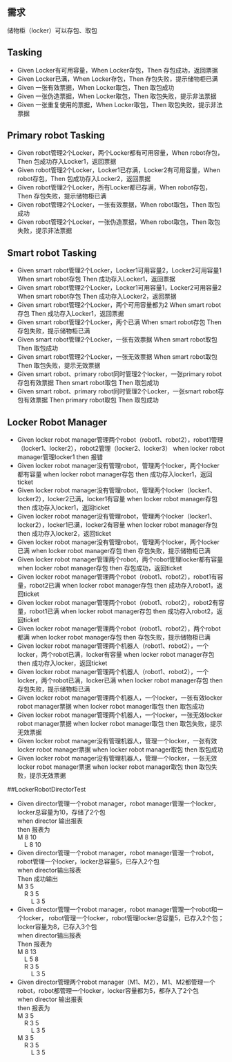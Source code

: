 ## 需求

储物柜（locker）可以存包、取包

## Tasking

- Given Locker有可用容量，When Locker存包，Then 存包成功，返回票据
- Given Locker已满，When Locker存包，Then 存包失败，提示储物柜已满
- Given 一张有效票据，When Locker取包，Then 取包成功
- Given 一张伪造票据，When Locker取包，Then 取包失败，提示非法票据
- Given 一张重复使用的票据，When Locker取包，Then 取包失败，提示非法票据

## Primary robot Tasking
- Given robot管理2个Locker，两个Locker都有可用容量，When robot存包，Then 包成功存入Locker1，返回票据
- Given robot管理2个Locker，Locker1已存满，Locker2有可用容量，When robot存包，Then 包成功存入Locker2，返回票据
- Given robot管理2个Locker，所有Locker都已存满，When robot存包，Then 存包失败，提示储物柜已满
- Given robot管理2个Locker，一张有效票据，When robot取包，Then 取包成功
- Given robot管理2个Locker，一张伪造票据，When robot取包，Then 取包失败，提示非法票据

## Smart robot Tasking
- Given smart robot管理2个Locker，Locker1可用容量2，Locker2可用容量1 When smart robot存包 Then 成功存入Locker1，返回票据
- Given smart robot管理2个Locker，Locker1可用容量1，Locker2可用容量2 When smart robot存包 Then 成功存入Locker2，返回票据
- Given smart robot管理2个Locker，两个可用容量都为2 When smart robot存包 Then 成功存入Locker1，返回票据
- Given smart robot管理2个Locker，两个已满 When smart robot存包 Then 存包失败，提示储物柜已满
- Given smart robot管理2个Locker，一张有效票据 When smart robot取包 Then 取包成功
- Given smart robot管理2个Locker，一张无效票据 When smart robot取包 Then 取包失败，提示无效票据
- Given smart robot、primary robot同时管理2个locker，一张primary robot存包有效票据 Then smart robot取包 Then 取包成功
- Given smart robot、primary robot同时管理2个Locker，一张smart robot存包有效票据 Then primary robot取包 Then 取包成功

## Locker Robot Manager
- Given locker robot manager管理两个robot（robot1、robot2），robot1管理（locker1、locker2），robot2管理（locker2、locker3） when locker robot manager管理locker1 then 报错
- Given locker robot manager没有管理robot，管理两个locker，两个locker都有容量 when locker robot manager存包 then 成功存入locker1，返回ticket
- Given locker robot manager没有管理robot，管理两个locker（locker1、locker2），locker2已满，locker1有容量 when locker robot manager存包 then 成功存入locker1，返回ticket
- Given locker robot manager没有管理robot，管理两个locker（locker1、locker2），locker1已满，locker2有容量 when locker robot manager存包 then 成功存入locker2，返回ticket
- Given locker robot manager没有管理robot，管理两个locker，两个locker已满 when locker robot manager存包 then 存包失败，提示储物柜已满
- Given locker robot manager管理两个robot，两个robot管理locker都有容量 when locker robot manager存包 then 存包成功，返回ticket
- Given locker robot manager管理两个robot（robot1、robot2），robot1有容量，robot2已满 when locker robot manager存包 then 成功存入robot1，返回ticket
- Given locker robot manager管理两个robot（robot1、robot2），robot2有容量，robot1已满 when locker robot manager存包 then 成功存入robot2，返回ticket
- Given locker robot manager管理两个robot（robot1、robot2），两个robot都满 when locker robot manager存包 then 存包失败，提示储物柜已满
- Given locker robot manager管理两个机器人（robot1、robot2），一个locker，两个robot已满，locker有容量 when locker robot manager存包 then 成功存入locker，返回ticket
- Given locker robot manager管理两个机器人（robot1、robot2），一个locker，两个robot已满，locker已满 when locker robot manager存包 then 存包失败，提示储物柜已满
- Given locker robot manager管理两个机器人，一个locker，一张有效locker robot manager票据 when locker robot manager取包 then 取包成功
- Given locker robot manager管理两个机器人，一个locker，一张无效locker robot manager票据 when locker robot manager取包 then 取包失败，提示无效票据
- Given locker robot manager没有管理机器人，管理一个locker，一张有效locker robot manager票据 when locker robot manager取包 then 取包成功
- Given locker robot manager没有管理机器人，管理一个locker，一张无效locker robot manager票据 when locker robot manager取包 then 取包失败，提示无效票据

##LockerRobotDirectorTest
- Given director管理一个robot manager，robot manager管理一个locker，locker总容量为10，存储了2个包<br>
  when director 输出报表<br>
  then 报表为<br>
  M 8 10<br> 
  &nbsp;&nbsp;&nbsp;&nbsp;L 8 10<br>
- Given director管理一个robot manager，robot manager管理一个robot，robot管理一个locker，locker总容量5，已存入2个包<br>
  when director输出报表<br>
  Then 成功输出<br>
  M 3 5<br>
  &nbsp;&nbsp;&nbsp;&nbsp;R 3 5<br> 
  &nbsp;&nbsp;&nbsp;&nbsp;&nbsp;&nbsp;&nbsp;&nbsp;L 3 5<br>
- Given director管理一个robot manager，robot manager管理一个robot和一个locker， robot管理一个locker，robot管理locker总容量5，已存入2个包；locker容量为8，已存入3个包<br>
  when director输出报表<br>
  Then 报表为<br>
  M 8 13<br>
  &nbsp;&nbsp;&nbsp;&nbsp;L 5 8<br>
  &nbsp;&nbsp;&nbsp;&nbsp;R 3 5<br>
  &nbsp;&nbsp;&nbsp;&nbsp;&nbsp;&nbsp;&nbsp;&nbsp;L 3 5<br>
- Given director管理两个robot manager（M1、M2），M1、M2都管理一个robot，robot都管理一个locker，locker容量都为5，都存入了2个包<br>
  when director 输出报表<br>
  then 报表为<br>
  M 3 5<br>
  &nbsp;&nbsp;&nbsp;&nbsp;R 3 5<br>
  &nbsp;&nbsp;&nbsp;&nbsp;&nbsp;&nbsp;&nbsp;&nbsp;L 3 5<br>
  M 3 5<br>
  &nbsp;&nbsp;&nbsp;&nbsp;R 3 5<br>
  &nbsp;&nbsp;&nbsp;&nbsp;&nbsp;&nbsp;&nbsp;&nbsp;L 3 5<br>